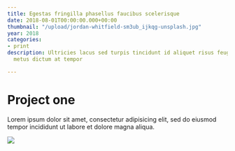 ```yaml
---
title: Egestas fringilla phasellus faucibus scelerisque
date: 2018-08-01T00:00:00.000+00:00
thumbnail: "/upload/jordan-whitfield-sm3ub_ijkqg-unsplash.jpg"
year: 2018
categories:
- print
description: Ultricies lacus sed turpis tincidunt id aliquet risus feugiat in ante
  metus dictum at tempor

---
```

# Project one

Lorem ipsum dolor sit amet, consectetur adipisicing elit, sed do eiusmod tempor incididunt ut labore et dolore magna aliqua.

![](/upload/jordan-whitfield-sm3ub_ijkqg-unsplash.jpg)